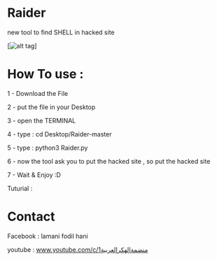 # Raider
new tool to find SHELL in hacked site

[![alt tag](https://f.top4top.net/p_773p072o1.jpg)]


# How To use :
1 -  Download the File 

2 -  put the file in your Desktop

3 - open the TERMINAL

4 -  type : cd Desktop/Raider-master

5 -  type : python3 Raider.py

6 - now the tool ask you to put the hacked site , so put the hacked site

7 -  Wait & Enjoy :D

Tuturial  : 

# Contact
Facebook : lamani fodil hani 

youtube : www.youtube.com/c/منضمةالهكرالعربية1
